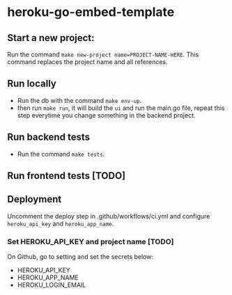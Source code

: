 # heroku-go-embed-template

## Start a new project:

Run the command `make new-project name=PROJECT-NAME-HERE`. This command replaces the project name and all references.

## Run locally

- Run the db with the command `make env-up`.
- then run `make run`, it will build the `ui` and run the main.go file, repeat this step everytime you change something in the backend project.

## Run backend tests

- Run the command `make tests`.

## Run frontend tests [TODO]

## Deployment

Uncomment the deploy step in .github/workflows/ci.yml and configure `heroku_api_key` and `heroku_app_name`.

### Set HEROKU_API_KEY and project name [TODO]

On Github, go to setting and set the secrets below:

- HEROKU_API_KEY
- HEROKU_APP_NAME
- HEROKU_LOGIN_EMAIL
